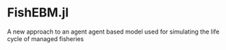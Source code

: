# FishEBM.jl
A new approach to an agent agent based model used for simulating the life cycle of managed fisheries

